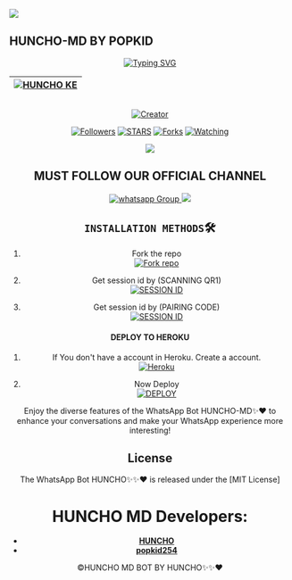 <a><img src='https://i.imgur.com/LyHic3i.gif'/></a>
## HUNCHO-MD BY POPKID
<div align="center">
<a href="https://git.io/typing-svg"><img src="https://readme-typing-svg.demolab.com?font=Black+Ops+One&size=50&pause=1000&color=1BAFBAFF&center=true&width=910&height=100&lines=HUNCHO+MD+;A+WHATSAPP+BOT;CREATED+BY+HUNCHO+TECH" alt="Typing SVG" /></a>
  </p>
<div align="center">

| [![HUNCHO KE](https://i.ibb.co/VLWqGgF/Screenshot-20241013-181210.jpg?lenght=50width=50)](https://github.com/Sammy392)|
|----|

<p align="center">
  <a href="#"><img src="http://readme-typing-svg.herokuapp.com?color=d1fa02&center=true&vCenter=true&multiline=false&lines=POPKID-MD+100%+Is+Safe+on+Heroku" alt="">
</p>
<p align="center">
<a href="#"><img title="Creator" src="https://img.shields.io/badge/Creator-HUNCHO TECH-red.svg?style=for-the-badge&logo=github"></a>
<p/>
<p align="center">
<a href="https://github.com/popkid-ke? tab=followers"><img title="Followers" src="https://img.shields.io/github/followers/Beltahtech?label=Followers&style=social"></a>
<a href="https://github.com/popkid-ke/popkid-ke/stargazers/"><img title="STARS" src="https://img.shields.io/github/stars/popkid-ke/popkid-ke?&style=social"></a>
<a href="https://github.com/popkid-ke/popkid-ke/network/members"><img title="Forks" src="https://img.shields.io/github/forks/popkid-ke/popkid-ke?style=social"></a>
<a href="https://github.com/popkid-ke/popkid-ke/watchers"><img title="Watching" src="https://img.shields.io/github/watchers/popkid-ke/popkid-ke?label=Watching&style=social"></a>

  <a><img src='https://i.imgur.com/LyHic3i.gif'/></a>
  
  ## MUST FOLLOW OUR OFFICIAL CHANNEL
<a href="https://whatsapp.com/channel/0029VaRHDBKKmCPKp9B2uH2F" target="_blank">
    <img alt="whatsapp Group" src="https://img.shields.io/badge/ Whatsapp Support Channel -25D366?style=for-the-badge&logo=whatsapp&logoColor=white" />
  </a>
<a><img src='https://i.imgur.com/LyHic3i.gif'/>
</a>

## `INSTALLATION METHODS`🛠️

1. Fork the repo
    <br>
<a href='https://github.com/Sammy392/HUNCHO_SAMMY-MD/fork' target="_blank"><img alt='Fork repo' src='https://img.shields.io/badge/Fork Repo-100000?style=for-the-badge&logo=scan&logoColor=white&labelColor=black&color=red'/></a>

2. Get session id by (SCANNING QR1)
    <br>
<a href='https://popsessionns-471d272266c7.herokuapp.com/qr' target="_blank"><img alt='SESSION ID' src='https://img.shields.io/badge/Session_id-100000?style=for-the-badge&logo=scan&logoColor=white&labelColor=black&color=yellow'/></a>

2. Get session id by (PAIRING CODE)
    <br>
<a href='https://popsessionns-471d272266c7.herokuapp.com/pair' target="_blank"><img alt='SESSION ID' src='https://img.shields.io/badge/Session_id_2-100000?style=for-the-badge&logo=scan&logoColor=white&labelColor=black&color=green'/></a>






#### DEPLOY TO HEROKU 

1. If You don't have a account in Heroku. Create a account.
    <br>
<a href='https://signup.heroku.com/' target="_blank"><img alt='Heroku' src='https://img.shields.io/badge/-Create-black?style=for-the-badge&logo=heroku&logoColor=white'/></a>



2. Now Deploy
    <br>
<a href='https://dashboard.heroku.com/new?template=https://github.com/Sammy392/HUNCHO_SAMMY-MD' target="_blank"><img alt='DEPLOY' src='https://img.shields.io/badge/-DEPLOY-black?style=for-the-badge&logo=heroku&logoColor=white'/></a>

Enjoy the diverse features of the WhatsApp Bot HUNCHO-MD✨❤️ to enhance your conversations and make your WhatsApp experience more interesting!

## License

The WhatsApp Bot HUNCHO✨✨❤️ is released under the [MIT License]

# HUNCHO MD Developers:

- [**HUNCHO**](https://github.com/Sammy392)
- [**popkid254**](https://github.com/popkid-ke)





©HUNCHO MD BOT BY HUNCHO✨✨❤️

